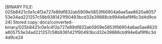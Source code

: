 [BINARY FILE: 025b8421c0e1c4f2e727e89df832ab5909e5853f66904a6ae5ae8620a805753e34ad221257c58b9381421f90493bcd32e39888cb994e6af9f6c3d4d9ce24]
Stored copy: docs/converted-binary/025b8421c0e1c4f2e727e89df832ab5909e5853f66904a6ae5ae8620a805753e34ad221257c58b9381421f90493bcd32e39888cb994e6af9f6c3d4d9ce24
